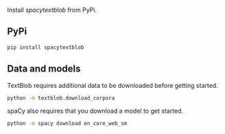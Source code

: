 Install *spacytextblob* from PyPi.

## PyPi

```bash
pip install spacytextblob
```

## Data and models

TextBlob requires additional data to be downloaded before getting started.

```bash
python -m textblob.download_corpora
```

spaCy also requires that you download a model to get started.

```bash
python -m spacy download en_core_web_sm
```
